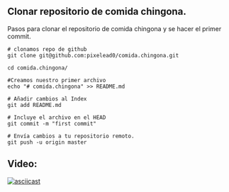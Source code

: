 ## Clonar repositorio de comida chingona.

Pasos para clonar el repositorio de comida chingona y se hacer el primer commit.


```
# clonamos repo de github
git clone git@github.com:pixelead0/comida.chingona.git

cd comida.chingona/

#Creamos nuestro primer archivo
echo "# comida.chingona" >> README.md

# Añadir cambios al Index
git add README.md

# Incluye el archivo en el HEAD
git commit -m "first commit"

# Envía cambios a tu repositorio remoto.
git push -u origin master
```

## Video:

[![asciicast](https://asciinema.org/a/232786.svg)](https://asciinema.org/a/232786)